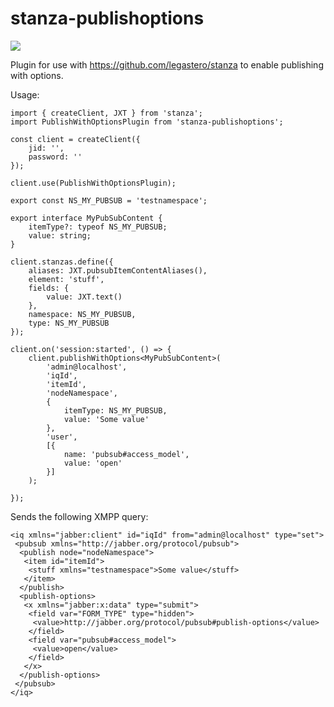 # stanza-publishoptions
 <a href="https://www.npmjs.com/package/stanza-publishoptions"><img src="https://img.shields.io/npm/v/stanza-publishoptions?style=plastic" /></a>

Plugin for use with https://github.com/legastero/stanza to enable publishing with options.

Usage:

```
import { createClient, JXT } from 'stanza';
import PublishWithOptionsPlugin from 'stanza-publishoptions';

const client = createClient({
    jid: '',
    password: ''
});

client.use(PublishWithOptionsPlugin);

export const NS_MY_PUBSUB = 'testnamespace';

export interface MyPubSubContent {
    itemType?: typeof NS_MY_PUBSUB;
    value: string;
}

client.stanzas.define({
    aliases: JXT.pubsubItemContentAliases(),
    element: 'stuff',
    fields: {
        value: JXT.text()
    },
    namespace: NS_MY_PUBSUB,
    type: NS_MY_PUBSUB
});
 
client.on('session:started', () => {
    client.publishWithOptions<MyPubSubContent>(
        'admin@localhost',
        'iqId',
        'itemId',
        'nodeNamespace',
        {
            itemType: NS_MY_PUBSUB,
            value: 'Some value'
        },
        'user',
        [{
            name: 'pubsub#access_model',
            value: 'open'
        }]
    );

});
```

Sends the following XMPP query:

```
<iq xmlns="jabber:client" id="iqId" from="admin@localhost" type="set">
 <pubsub xmlns="http://jabber.org/protocol/pubsub">
  <publish node="nodeNamespace">
   <item id="itemId">
    <stuff xmlns="testnamespace">Some value</stuff>
   </item>
  </publish>
  <publish-options>
   <x xmlns="jabber:x:data" type="submit">
    <field var="FORM_TYPE" type="hidden">
     <value>http://jabber.org/protocol/pubsub#publish-options</value>
    </field>
    <field var="pubsub#access_model">
     <value>open</value>
    </field>
   </x>
  </publish-options>
 </pubsub>
</iq>
```
